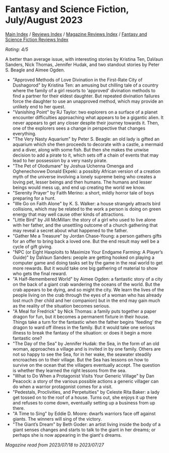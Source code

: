 # Fantasy and Science Fiction, July/August 2023

[Main Index](../../../README.md) / [Reviews Index](../../README.md) / [Magazine Reviews Index](../README.md) / [Fantasy and Science Fiction Reviews Index](README.md)

*Rating: 4/5*

A better than average issue, with interesting stories by Kristina Ten, DaVaun Sanders, Nick Thomas, Jennifer Hudak, and two standout stories by Peter S. Beagle and Aimee Ogden.

- "Approved Methods of Love Divination in the First-Rate City of Dushagorod" by Kristina Ten: an amusing but chilling tale of a country where the family of a girl resorts to 'approved' divination methods to find a partner for their eldest daughter. But repeated divination failures force the daughter to use an unapproved method, which may provide an unlikely end to her quest.
- "Vanishing Point" by RJ Taylor: two explorers on a surface of a planet encounter difficulties approaching what appears to be a gigantic alien. It never appears to get any closer despite their journey towards it. Then, one of the explorers sees a change in perspective that changes everything.
- "The Very Nasty Aquarium" by Peter S. Beagle: an old lady is gifted an aquarium which she then proceeds to decorate with a castle, a mermaid and a diver, along with some fish. But then she makes the unwise decision to add a pirate to it, which sets off a chain of events that may lead to her possession by a very nasty pirate.
- "The Pet of Olodumare" by Joshua Uchenna Omenga and Oghenechovwe Donald Ekpeki: a possibly African version of a creation myth of the universe involving a lonely supreme being who creates a loving pet, lesser beings and then humans. The humans and lesser beings would mess up, and end up creating the world we know.
- "Serenity Prayer" by Faith Merino: a short, mildly horror tale of boys preparing for a hunt.
- "We Go on Faith Alone" by K. S. Walker: a house strangely attracts bird collisions, which may be related to the work a person is doing on green energy that may well cause other kinds of attractions.
- "Little Bird" by Jill McMillan: the story of a girl who used to live alone with her father, and the unsettling outcome of a church gathering that may reveal a secret about what happened to the father.
- "Gather Me a Treasure" by Jordan Chase-Young: a person gathers gifts for an offer to bring back a loved one. But the end result may well be a cycle of gift giving.
- "NPC (or Eight Haxploits to Maximize Your Endgame Farming: A Player’s Guide)" by DaVaun Sanders: people are getting hooked on playing a computer game and doing tasks set by the game in the real world to get more rewards. But it would take one big gathering of material to show who gets the final reward.
- "A Half-Remembered World" by Aimee Ogden: a fantastic story of a city on the back of a giant crab wandering the oceans of the world. But the crab appears to be dying, and so might the city. We learn the lives of the people living on the crab through the eyes of a woman who has already lost much (her child and her companion) but in the end may gain much as the reality of the situation becomes serious.
- "A Meal for Fredrick" by Nick Thomas: a family puts together a paper dragon for fun, but it becomes a permanent fixture in their house. Things take a turn for the fantastic when the father begins 'feeding' the dragon to ward off illness in the family. But it would take one serious illness to break the fantasy of the situation: or does it begin a more fantastic one?
- "The Day of the Sea" by Jennifer Hudak: the Sea, in the form of an old woman, approaches a village and is invited in by one family. Others are not so happy to see the Sea, for in her wake, the seawater steadily encroaches on to their village. But the Sea has lessons on how to survive on the ocean that the villagers eventually accept. The question is whether they learned the right lessons from the sea.
- "What to Do When a Protagonist Visits Your Generic Village" by Dan Peacock: a story of the various possible actions a generic villager can do when a warrior protagonist comes for a visit.
- "Pedestals, Proclivities, and Perpetuities" by Celeste Rita Baker: a lady get tossed on to the roof of a house. Turns out, she enjoys it up there and refuses to come down, eventually setting up a business from up there.
- "A Time to Sing" by Eddie D. Moore: dwarfs warriors face off against giants. The winners will sing of the victory.
- "The Giant’s Dream" by Beth Goder: an artist living inside the body of a giant senses changes and starts to talk to the giant in her dreams; or perhaps she is now appearing in the giant's dreams.

*Magazine read from 2023/07/18 to 2023/07/27*
